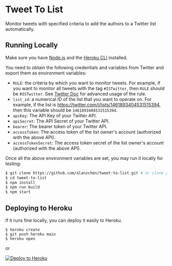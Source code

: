 # Tweet To List

Monitor tweets with specified criteria to add the authors to a Twitter list automatically.

## Running Locally

Make sure you have [Node.js](http://nodejs.org/) and the [Heroku CLI](https://cli.heroku.com/) installed.

You need to obtain the following credentials and variables from Twitter and export them as environment variables:

 - `RULE`: the criteria by which you want to monitor tweets. For example, if you want to monitor all tweets with the tag `#ISTwitter`, then `RULE` should be `#ISTwitter`. See [Twitter Doc](https://developer.twitter.com/en/docs/twitter-api/tweets/filtered-stream/integrate/build-a-rule) for advanced usage of the rule.
 - `list_id`: a numerical ID of the list that you want to operate on. For example, if the list is https://twitter.com/i/lists/1461893404531515394, then this variable should be `1461893404531515394`.
 - `apiKey`: The API Key of your Twitter API.
 - `apiSecret`: The API Secret of your Twitter API.
 - `bearer`: The bearer token of your Twitter API.
 - `accessToken`: The access token of the list owner's account (authorized with the above API).
 - `accessTokenSecret`: The access token secret of the list owner's account (authorized with the above API).

Once all the above environment variables are set, you may run it locally for testing:

```sh
$ git clone https://github.com/alanzchen/tweet-to-list.git # or clone your own fork
$ cd tweet-to-list
$ npm install
$ npm run build
$ npm start
```

## Deploying to Heroku

If it runs fine locally, you can deploy it easily to Heroku. 

```
$ heroku create
$ git push heroku main
$ heroku open
```
or

[![Deploy to Heroku](https://www.herokucdn.com/deploy/button.png)](https://heroku.com/deploy)